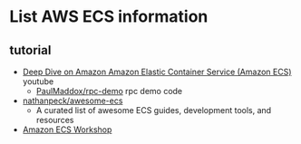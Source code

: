 # List AWS ECS information

## tutorial
  * [Deep Dive on Amazon Amazon Elastic Container Service (Amazon ECS)](https://www.youtube.com/watch?v=qbEPae8YNbs) youtube
    * [PaulMaddox/rpc-demo](https://github.com/PaulMaddox/rpc-demo) rpc demo code
  * [nathanpeck/awesome-ecs](https://github.com/nathanpeck/awesome-ecs) 
    * A curated list of awesome ECS guides, development tools, and resources
  * [Amazon ECS Workshop](https://ecsworkshop.com/)

